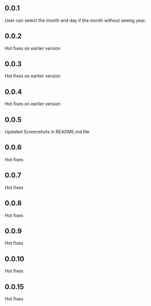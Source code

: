 ## 0.0.1

User can select the month and day if the month without seeing year.

## 0.0.2

Hot fixes on earlier version

## 0.0.3

Hot fixes on earlier version

## 0.0.4

Hot fixes on earlier version

## 0.0.5

Updated Screenshots in README.md file

## 0.0.6

Hot fixes

## 0.0.7

Hot fixes

## 0.0.8

Hot fixes

## 0.0.9

Hot fixes
## 0.0.10
Hot fixes
## 0.0.15
Hot fixes